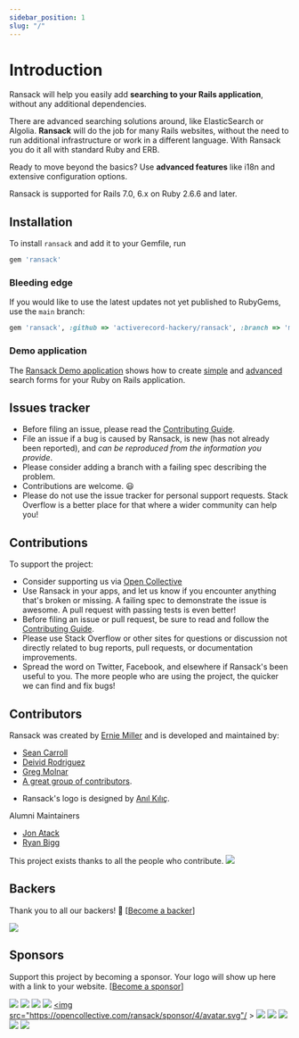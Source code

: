 ```yaml
---
sidebar_position: 1
slug: "/"
---
```


# Introduction

Ransack will help you easily add **searching to your Rails application**, without any additional dependencies.

There are advanced searching solutions around, like ElasticSearch or Algolia. **Ransack** will do the job for many Rails websites, without the need to run additional infrastructure or work in a different language. With Ransack you do it all with standard Ruby and ERB.

Ready to move beyond the basics? Use **advanced features** like i18n and extensive configuration options.

Ransack is supported for Rails 7.0, 6.x on Ruby 2.6.6 and later.

## Installation

To install `ransack` and add it to your Gemfile, run

```ruby title='Gemfile'
gem 'ransack'
```

### Bleeding edge

If you would like to use the latest updates not yet published to RubyGems, use the `main` branch:

```ruby title='Gemfile'
gem 'ransack', :github => 'activerecord-hackery/ransack', :branch => 'main'
```

### Demo application

The [Ransack Demo application](https://github.com/activerecord-hackery/ransack_demo) shows how to create [simple](http://ransack-demo.herokuapp.com) and
[advanced](http://ransack-demo.herokuapp.com/users/advanced_search) search forms for your Ruby on Rails application.

## Issues tracker

- Before filing an issue, please read the [Contributing Guide](https://github.com/activerecord-hackery/ransack/CONTRIBUTING.md).
- File an issue if a bug is caused by Ransack, is new (has not already been reported), and _can be reproduced from the information you provide_.
- Please consider adding a branch with a failing spec describing the problem.
- Contributions are welcome. :smiley:
- Please do not use the issue tracker for personal support requests. Stack Overflow is a better place for that where a wider community can help you!

## Contributions

To support the project:

- Consider supporting us via [Open Collective](https://opencollective.com/ransack/backers/badge.svg)
- Use Ransack in your apps, and let us know if you encounter anything that's
  broken or missing. A failing spec to demonstrate the issue is awesome. A pull
  request with passing tests is even better!
- Before filing an issue or pull request, be sure to read and follow the
  [Contributing Guide](https://github.com/activerecord-hackery/ransack/CONTRIBUTING.md).
- Please use Stack Overflow or other sites for questions or discussion not
  directly related to bug reports, pull requests, or documentation improvements.
- Spread the word on Twitter, Facebook, and elsewhere if Ransack's been useful
  to you. The more people who are using the project, the quicker we can find and
  fix bugs!

## Contributors

Ransack was created by [Ernie Miller](http://twitter.com/erniemiller) and is developed and maintained by:

- [Sean Carroll](https://github.com/scarroll32)
- [Deivid Rodriguez](https://github.com/deivid-rodriguez)
- [Greg Molnar](https://github.com/gregmolnar)
- [A great group of contributors](https://github.com/activerecord-hackery/ransack/graphs/contributors).

* Ransack's logo is designed by [Anıl Kılıç](https://github.com/anilkilic).

Alumni Maintainers

- [Jon Atack](http://twitter.com/jonatack)
- [Ryan Bigg](http://twitter.com/ryanbigg)

This project exists thanks to all the people who contribute. <img src="https://opencollective.com/ransack/contributors.svg?width=890&button=false" />

## Backers

Thank you to all our backers! 🙏 [[Become a backer](https://opencollective.com/ransack#backer)]

<a href="https://opencollective.com/ransack#backers" target="_blank"><img src="https://opencollective.com/ransack/backers.svg?width=890" /></a>

## Sponsors

Support this project by becoming a sponsor. Your logo will show up here with a link to your website. [[Become a sponsor](https://opencollective.com/ransack#sponsor)]

<a href="https://opencollective.com/ransack/sponsor/0/website" target="_blank"><img src="https://opencollective.com/ransack/sponsor/0/avatar.svg" /></a>
<a href="https://opencollective.com/ransack/sponsor/1/website" target="_blank"><img src="https://opencollective.com/ransack/sponsor/1/avatar.svg" /></a>
<a href="https://opencollective.com/ransack/sponsor/2/website" target="_blank"><img src="https://opencollective.com/ransack/sponsor/2/avatar.svg" /></a>
<a href="https://opencollective.com/ransack/sponsor/3/website" target="_blank"><img src="https://opencollective.com/ransack/sponsor/3/avatar.svg" /></a>
<a href="https://opencollective.com/ransack/sponsor/4/website" target="_blank"><img src="https://opencollective.com/ransack/sponsor/4/avatar.svg"/ ></a>
<a href="https://opencollective.com/ransack/sponsor/5/website" target="_blank"><img src="https://opencollective.com/ransack/sponsor/5/avatar.svg" /></a>
<a href="https://opencollective.com/ransack/sponsor/6/website" target="_blank"><img src="https://opencollective.com/ransack/sponsor/6/avatar.svg" /></a>
<a href="https://opencollective.com/ransack/sponsor/7/website" target="_blank"><img src="https://opencollective.com/ransack/sponsor/7/avatar.svg" /></a>
<a href="https://opencollective.com/ransack/sponsor/8/website" target="_blank"><img src="https://opencollective.com/ransack/sponsor/8/avatar.svg" /></a>
<a href="https://opencollective.com/ransack/sponsor/9/website" target="_blank"><img src="https://opencollective.com/ransack/sponsor/9/avatar.svg" /></a>
